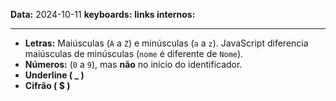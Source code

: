 
**Data:** 2024-10-11
**keyboards:** 
**links internos:** 
___

- **Letras:** Maiúsculas (`A` a `Z`) e minúsculas (`a` a `z`). JavaScript diferencia maiúsculas de minúsculas (`nome` é diferente de `Nome`).
- **Números:** (`0` a `9`), mas **não** no início do identificador.
- **Underline ( _ )**
- **Cifrão ( $ )**

